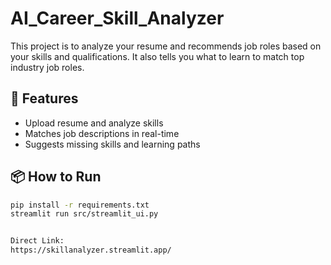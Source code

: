 # AI_Career_Skill_Analyzer

This project is to analyze your resume and recommends job roles based on your skills and qualifications. It also tells you what to learn to match top industry job roles.

## 🚀 Features
- Upload resume and analyze skills
- Matches job descriptions in real-time
- Suggests missing skills and learning paths

## 📦 How to Run

```bash
pip install -r requirements.txt
streamlit run src/streamlit_ui.py


Direct Link:
https://skillanalyzer.streamlit.app/
